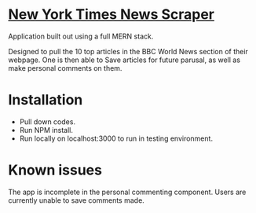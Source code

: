 # [New York Times News Scraper](https://fathomless-meadow-30825.herokuapp.com/)

Application built out using a full MERN stack. 

Designed to pull the 10 top articles in the BBC World News section of their webpage. 
One is then able to Save articles for future parusal, as well as make personal comments on them.

# Installation

* Pull down codes.
* Run NPM install.
* Run locally on localhost:3000 to run in testing environment.

# Known issues

The app is incomplete in the personal commenting component. Users are currently unable to save comments made.
